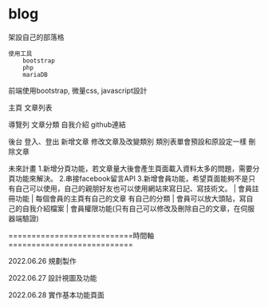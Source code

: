 # blog

架設自己的部落格
  
    使用工具
        bootstrap  
        php  
        mariaDB  


前端使用bootstrap, 微量css, javascript設計

主頁
  文章列表

導覽列
  文章分類
  自我介紹
  github連結


後台
  登入、登出
  新增文章
  修改文章及改變類別
  類別表單會預設和原設定一樣
  刪除文章

未來計畫
  1.新增分頁功能，若文章量大後會產生頁面載入資料太多的問題，需要分頁功能來解決。
  2.串接facebook留言API
  3.新增會員功能，希望頁面能夠不是只有自己可以使用，自己的親朋好友也可以使用網站來寫日記、寫技術文。
  | 會員註冊功能
  | 每個會員的主頁有自己的文章 有自己的分類 
  | 會員可以放大頭貼，寫自己的自我介紹檔案
  | 會員權限功能(只有自己可以修改及刪除自己的文章，在伺服器端驗證)


===========================時間軸===========================

2022.06.26  規劃製作

2022.06.27  設計視圖及功能

2022.06.28  實作基本功能頁面
